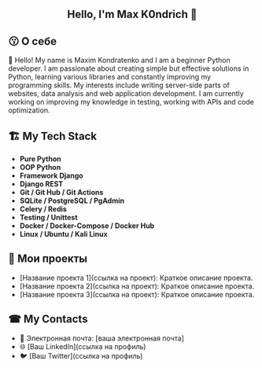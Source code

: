 <h2 align="center">Hello, I'm Max K0ndrich 👋 </h2>


## 😗 О себе

  📝 Hello! My name is Maxim Kondratenko and I am a beginner Python developer.
  I am passionate about creating simple but effective solutions in Python, learning various libraries and constantly improving my programming skills. 
  My interests include writing server-side parts of websites, data analysis and web application development. 
  I am currently working on improving my knowledge in testing, working with APIs and code optimization.

## 🏗 My Tech Stack


- **Pure Python**
- **OOP Python**
- **Framework Django**
- **Django REST**
- **Git / Git Hub / Git Actions**
- **SQLite / PostgreSQL / PgAdmin**
- **Celery / Redis**
- **Testing / Unittest**
- **Docker / Docker-Compose / Docker Hub**
- **Linux / Ubuntu / Kali Linux**

## 📂 Мои проекты

- [Название проекта 1](ссылка на проект): Краткое описание проекта.
- [Название проекта 2](ссылка на проект): Краткое описание проекта.
- [Название проекта 3](ссылка на проект): Краткое описание проекта.

## ☎ My Contacts

- 📧 Электронная почта: [ваша электронная почта]
- 🌐 [Ваш LinkedIn](ссылка на профиль)
- 🐦 [Ваш Twitter](ссылка на профиль)
